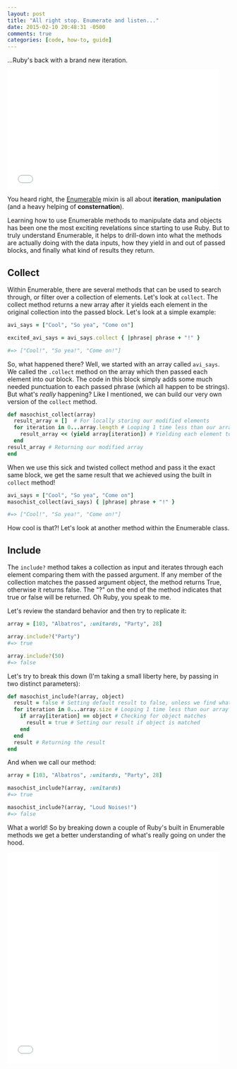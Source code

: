 ```yaml
---
layout: post
title: "All right stop. Enumerate and listen..."
date: 2015-02-10 20:48:31 -0500
comments: true
categories: [code, how-to, guide]
---
```


...Ruby's back with a brand new iteration.

<iframe src="//giphy.com/embed/ufXEskx0lCtxK?html5=true" width="480" height="270" frameBorder="0" webkitAllowFullScreen mozallowfullscreen allowFullScreen></iframe>

You heard right, the [Enumerable](http://ruby-doc.org/core-2.2.0/Enumerable.html) mixin is all about **iteration**, **manipulation** (and a heavy helping of **consternation**).

Learning how to use Enumerable methods to manipulate data and objects has been one the most exciting revelations since starting to use Ruby. But to truly understand Enumerable, it helps to drill-down into what the methods are actually doing with the data inputs, how they yield in and out of passed blocks, and finally what kind of results they return.

Collect
----------

Within Enumerable, there are several methods that can be used to search through, or filter over a collection of elements. Let's look at `collect`.  The collect method returns a new array after it yields each element in the original collection into the passed block. Let's look at a simple example:

``` ruby
avi_says = ["Cool", "So yea", "Come on"]

excited_avi_says = avi_says.collect { |phrase| phrase + "!" }

#=> ["Cool!", "So yea!", "Come on!"]
```

So, what happened there? Well, we started with an array  called `avi_says`. We called the `.collect` method on the array which then passed each element into our block. The code in this block simply adds some much needed punctuation to each passed phrase (which all happen to be strings).  But what's *really* happening? Like I mentioned, we can build our very own version of the `collect` method.

``` ruby
def masochist_collect(array)
  result_array = []  # For locally storing our modified elements
  for iteration in 0...array.length # Looping 1 time less than our array size
    result_array << (yield array[iteration]) # Yielding each element to the block and saving the return
  end
result_array # Returning our modified array
end
```

When we use this sick and twisted collect method and pass it the exact same block, we get the same result that we achieved using the built in `collect` method!
```ruby
avi_says = ["Cool", "So yea", "Come on"]
masochist_collect(avi_says) { |phrase| phrase + "!" }

#=> ["Cool!", "So yea!", "Come on!"]
```
How cool is that?! Let's look at another method within the Enumerable class.

Include
-----------

The `include?` method takes a collection as input and iterates through each element comparing them with the passed argument. If any member of the collection matches the passed argument object, the method returns True, otherwise it returns false. The "?" on the end of the method indicates that true or false will be returned. Oh Ruby, you speak to me.

Let's review the standard behavior and then try to replicate it:

``` ruby
array = [103, "Albatros", :unitards, "Party", 28]

array.include?("Party")
#=> true

array.include?(50)
#=> false
```

Let's try to break this down (I'm taking a small liberty here, by passing in two distinct parameters):

``` ruby
def masochist_include?(array, object)
  result = false # Setting default result to false, unless we find what we're looking for
  for iteration in 0...array.size # Looping 1 time less than our array size
    if array[iteration] == object # Checking for object matches
      result = true # Setting our result if object is matched
    end
  end
  result # Returning the result
end
```

And when we call our method:

``` ruby
array = [103, "Albatros", :unitards, "Party", 28]

masochist_include?(array, :unitards)
#=> true

masochist_include?(array, "Loud Noises!")
#=> false
```

What a world! So by breaking down a couple of Ruby's built in Enumerable methods we get a better understanding of what's really going on under the hood.

<iframe src="//giphy.com/embed/u3zdWCHYqBRio?html5=true" width="480" height="478" frameBorder="0" webkitAllowFullScreen mozallowfullscreen allowFullScreen></iframe>



